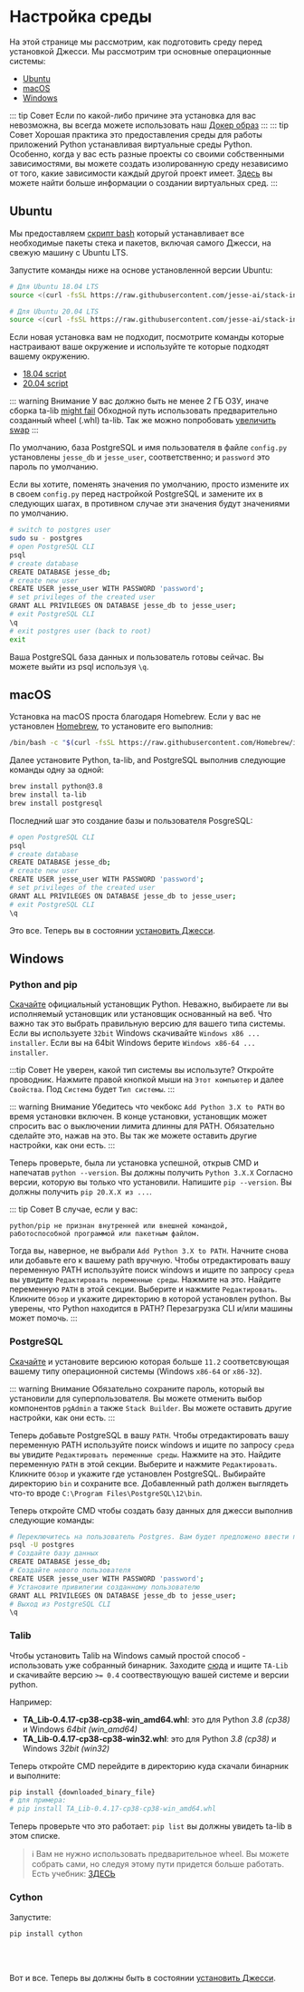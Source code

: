# Настройка среды

На этой странице мы рассмотрим, как подготовить среду перед установкой Джесси. Мы рассмотрим три основные операционные системы:

- [Ubuntu](/ru/getting-started/environment-setup.html#ubuntu)
- [macOS](/ru/getting-started/environment-setup.html#macos)
- [Windows](/ru/getting-started/environment-setup.html#windows)

::: tip Совет
Если по какой-либо причине эта установка для вас невозможна, вы всегда можете использовать наш [Докер образ](/ru/getting-started/docker.md)
::: 
::: tip Совет
Хорошая практика это предоставления среды для работы приложений Python устанавливая виртуальные среды Python. Особенно, когда у вас есть разные проекты со своими собственными зависимостями, вы можете создать изолированную среду независимо от того, какие зависимости каждый другой проект имеет. [Здесь](https://docs.python.org/3/tutorial/venv.html) вы можете найти больше информации о создании виртуальных сред.
:::
## Ubuntu

Мы предоставляем [скрипт bash](https://github.com/jesse-ai/stack-installer) который устанавливает все необходимые пакеты стека и пакетов, включая самого Джесси, на свежую машину с Ubuntu LTS.

Запустите команды ниже на основе установленной версии Ubuntu:


```sh
# Для Ubuntu 18.04 LTS
source <(curl -fsSL https://raw.githubusercontent.com/jesse-ai/stack-installer/master/ubuntu-18.04.sh)

# Для Ubuntu 20.04 LTS
source <(curl -fsSL https://raw.githubusercontent.com/jesse-ai/stack-installer/master/ubuntu-20.04.sh)
```

Если новая установка вам не подходит, посмотрите команды которые настраивают ваше окружение и используйте те которые подходят вашему окружению.
- [18.04 script](https://github.com/jesse-ai/stack-installer/blob/master/ubuntu-18.04.sh)
- [20.04 script](https://github.com/jesse-ai/stack-installer/blob/master/ubuntu-20.04.sh)


::: warning Внимание
У вас должно быть не менее 2 ГБ ОЗУ, иначе сборка ta-lib [might fail](https://github.com/mrjbq7/ta-lib/issues/290) 
Обходной путь использовать предварительно созданный wheel (.whl) ta-lib.
Так же можно попробовать [увеличить swap]()
:::

По умолчанию, база PostgreSQL и имя пользователя в файле `config.py` установлены `jesse_db` и `jesse_user`, соответственно; и `password` это пароль по умолчанию.

Если вы хотите, поменять значения по умолчанию, просто измените их в своем `config.py` перед настройкой PostgreSQL и замените их в следующих шагах, в противном случае эти значения будут значениями по умолчанию.


```sh
# switch to postgres user
sudo su - postgres
# open PostgreSQL CLI
psql
# create database
CREATE DATABASE jesse_db;
# create new user
CREATE USER jesse_user WITH PASSWORD 'password';
# set privileges of the created user
GRANT ALL PRIVILEGES ON DATABASE jesse_db to jesse_user;
# exit PostgreSQL CLI
\q
# exit postgres user (back to root)
exit
```

Ваша PostgreSQL база данных и пользователь готовы сейчас. Вы можете выйти из psql используя `\q`.

## macOS

Установка на macOS проста благодаря Homebrew. Если у вас не установлен [Homebrew](https://brew.sh/), то установите его выполнив:
```sh
/bin/bash -c "$(curl -fsSL https://raw.githubusercontent.com/Homebrew/install/master/install.sh)"
```

Далее установите Python, ta-lib, and PostgreSQL выполнив следующие команды одну за одной:

```sh
brew install python@3.8
brew install ta-lib
brew install postgresql
```

Последний шаг это создание базы и пользователя PosgreSQL:

```sh
# open PostgreSQL CLI
psql
# create database
CREATE DATABASE jesse_db;
# create new user
CREATE USER jesse_user WITH PASSWORD 'password';
# set privileges of the created user
GRANT ALL PRIVILEGES ON DATABASE jesse_db to jesse_user;
# exit PostgreSQL CLI
\q
```

Это все. Теперь вы в состоянии [установить Джесси](/ru/getting-started/#pip-installation).

## Windows

### Python and pip
[Скачайте](https://www.python.org/downloads/windows) официальный установщик Python. Неважно, выбираете ли вы исполняемый установщик или установщик основанный на веб. Что важно так это выбрать правильную версию для вашего типа системы. Если вы используете `32bit` Windows скачивайте `Windows x86 ... installer`. Если вы на 64bit Windows берите `Windows x86-64 ... installer`.

:::tip Совет
Не уверен, какой тип системы вы используте? Откройте проводник. Нажмите правой кнопкой мыши на `Этот компьютер` и далее `Свойства`. Под `Система` будет `Тип системы`.
:::

::: warning Внимание
Убедитесь что чекбокс `Add Python 3.X to PATH` во время установки включен. В конце установки, установщик может спросить вас о выключении лимита длинны для PATH. Обязательно сделайте это, нажав на это. Вы так же можете оставить другие настройки, как они есть.
:::

Теперь проверьте, была ли установка успешной, открыв CMD и напечатав `python --version`. Вы должны получить `Python 3.X.X` Согласно версии, которую вы только что установили. Напишите `pip --version`. Вы должны получить `pip 20.X.X из ...`.

::: tip Совет
В случае, если у вас:
```
python/pip не признан внутренней или внешней командой,
работоспособной программой или пакетным файлом.
```
Тогда вы, наверное, не выбрали `Add Python 3.X to PATH`.
Начните снова или добавьте его к вашему path вручную. Чтобы отредактировать вашу переменную PATH используйте поиск windows и ищите по запросу `среда` вы увидите `Редактировать переменные среды`. Нажмите на это. Найдите переменную `PATH` в этой секции. Выберите и нажмите `Редактировать`. Кликните `Обзор` и укажите директорию в которой установлен python.
Вы уверены, что Python находится в PATH? Перезагрузка CLI и/или машины может помочь.
:::

### PostgreSQL
[Скачайте](https://www.postgresql.org/download/windows) и установите версиюю которая больше `11.2` соответсвующая вашему типу операционной системы (Windows `x86-64` or `x86-32`).

::: warning Внимание
Обязательно сохраните пароль, который вы установили для суперпользователя.
Вы можете отменить выбор компонентов `pgAdmin` а также `Stack Builder`. Вы можете оставить другие настройки, как они есть.
:::

Теперь добавьте PostgreSQL в вашу `PATH`.
Чтобы отредактировать вашу переменную PATH используйте поиск windows и ищите по запросу `среда` вы увидите `Редактировать переменные среды`. Нажмите на это. Найдите переменную `PATH` в этой секции. Выберите и нажмите `Редактировать`. Кликните `Обзор` и укажите где установлен PostgreSQL. Выбирайте директорию `bin` и сохраните все.
Добавленный path должен выглядеть что-то вроде `C:\Program Files\PostgreSQL\12\bin`.

Теперь откройте CMD чтобы создать базу данных для джесси выполнив следующие команды:

```sh
# Переключитесь на пользователь Postgres. Вам будет предложено ввести пароль
psql -U postgres
# Создайте базу данных
CREATE DATABASE jesse_db;
# Создайте нового пользователя
CREATE USER jesse_user WITH PASSWORD 'password';
# Установите привилегии созданному пользователю
GRANT ALL PRIVILEGES ON DATABASE jesse_db to jesse_user;
# Выход из PostgreSQL CLI
\q
```


### Talib

Чтобы установить Talib на Windows самый простой способ - использовать уже собранный бинарник.
Заходите [сюда](https://www.lfd.uci.edu/~gohlke/pythonlibs/) и ищите `TA-Lib` и скачивайте версию `>= 0.4` соотвествующую вашей системе и версии python.

Например:
-   **TA_Lib‑0.4.17‑cp38‑cp38‑win_amd64.whl**: это для Python *3.8 (cp38)* и Windows *64bit (win_amd64)*
-   **TA_Lib‑0.4.17‑cp38‑cp38‑win32.whl**: это для Python *3.8 (cp38)* и Windows *32bit (win32)*

Теперь откройте CMD перейдите в директорию куда скачали бинарник и выполните:
```sh
pip install {downloaded_binary_file}
# для примера: 
# pip install TA_Lib‑0.4.17‑cp38‑cp38‑win_amd64.whl
```

Теперь проверьте что это работает: `pip list` вы должны увидеть ta-lib в 
этом списке.

> :information_source: Вам не нужно использовать предварительное wheel. Вы можете собрать сами, но следуя этому пути придется больше работать. Есть учебник: [ЗДЕСЬ](https://github.com/mrjbq7/ta-lib#windows)

### Cython
Запустите:

```sh
pip install cython
```

<br>
<br>

Вот и все. Теперь вы должны быть в состоянии [установить Джесси](/ru/getting-started/#pip-installation).
